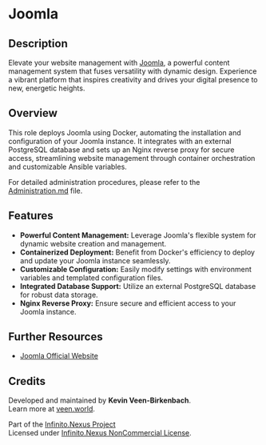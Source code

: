 # Joomla

## Description

Elevate your website management with [Joomla](https://www.joomla.org/), a powerful content management system that fuses versatility with dynamic design. Experience a vibrant platform that inspires creativity and drives your digital presence to new, energetic heights.

## Overview

This role deploys Joomla using Docker, automating the installation and configuration of your Joomla instance. It integrates with an external PostgreSQL database and sets up an Nginx reverse proxy for secure access, streamlining website management through container orchestration and customizable Ansible variables.

For detailed administration procedures, please refer to the [Administration.md](./Administration.md) file.

## Features

- **Powerful Content Management:** Leverage Joomla's flexible system for dynamic website creation and management.
- **Containerized Deployment:** Benefit from Docker's efficiency to deploy and update your Joomla instance seamlessly.
- **Customizable Configuration:** Easily modify settings with environment variables and templated configuration files.
- **Integrated Database Support:** Utilize an external PostgreSQL database for robust data storage.
- **Nginx Reverse Proxy:** Ensure secure and efficient access to your Joomla instance.

## Further Resources

- [Joomla Official Website](https://www.joomla.org/)

## Credits

Developed and maintained by **Kevin Veen-Birkenbach**.  
Learn more at [veen.world](https://www.veen.world).

Part of the [Infinito.Nexus Project](https://s.infinito.nexus/code)  
Licensed under [Infinito.Nexus NonCommercial License](https://s.infinito.nexus/license).